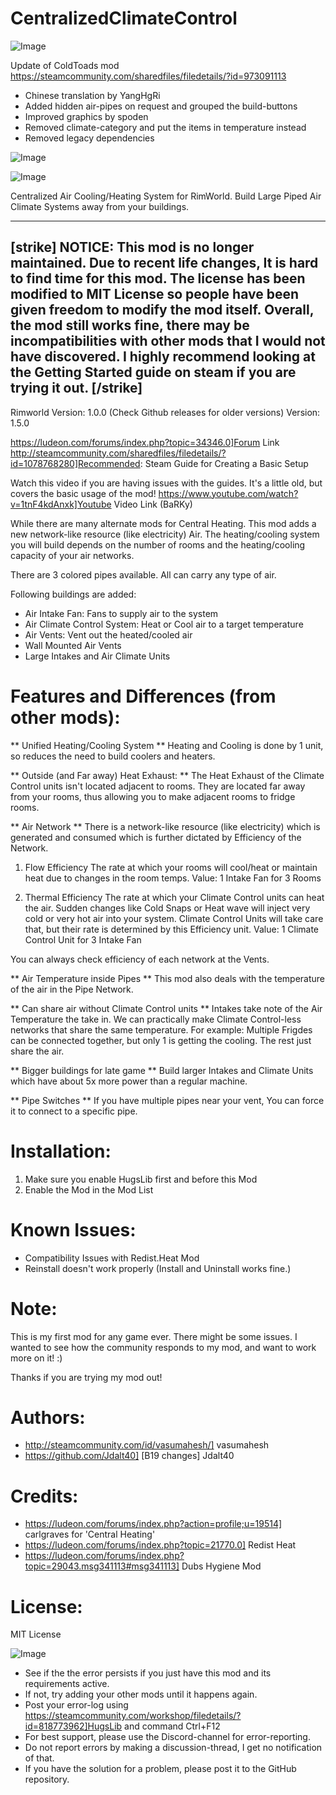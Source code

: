 # CentralizedClimateControl

![Image](https://i.imgur.com/buuPQel.png)

Update of ColdToads mod
https://steamcommunity.com/sharedfiles/filedetails/?id=973091113

- Chinese translation by YangHgRi
- Added hidden air-pipes on request and grouped the build-buttons
- Improved graphics by spoden
- Removed climate-category and put the items in temperature instead
- Removed legacy dependencies

![Image](https://i.imgur.com/pufA0kM.png)

	
![Image](https://i.imgur.com/Z4GOv8H.png)


Centralized Air Cooling/Heating System for RimWorld. Build Large Piped Air Climate Systems away from your buildings.

-----
[strike]
NOTICE:
This mod is no longer maintained. Due to recent life changes, It is hard to find time for this mod. The license has been modified to MIT License so people have been given freedom to modify the mod itself. Overall, the mod still works fine, there may be incompatibilities with other mods that I would not have discovered. I highly recommend looking at the Getting Started guide on steam if you are trying it out.
[/strike]
-----

Rimworld Version: 1.0.0 (Check Github releases for older versions)
Version: 1.5.0

https://ludeon.com/forums/index.php?topic=34346.0]Forum Link
http://steamcommunity.com/sharedfiles/filedetails/?id=1078768280]Recommended: Steam Guide for Creating a Basic Setup

Watch this video if you are having issues with the guides. It&apos;s a little old, but covers the basic usage of the mod!
https://www.youtube.com/watch?v=1tnF4kdAnxk]Youtube Video Link (BaRKy)

While there are many alternate mods for Central Heating. This mod adds a new network-like resource (like electricity) Air. The heating/cooling system you will build depends on the number of rooms and the heating/cooling capacity of your air networks.

There are 3 colored pipes available. All can carry any type of air.

Following buildings are added:
- Air Intake Fan: Fans to supply air to the system
- Air Climate Control System: Heat or Cool air to a target temperature
- Air Vents: Vent out the heated/cooled air
- Wall Mounted Air Vents
- Large Intakes and Air Climate Units

#  Features and Differences (from other mods): 


** Unified Heating/Cooling System **
Heating and Cooling is done by 1 unit, so reduces the need to build coolers and heaters.

** Outside (and Far away) Heat Exhaust: **
The Heat Exhaust of the Climate Control units isn&apos;t located adjacent to rooms. They are located far away from your rooms, thus allowing you to make adjacent rooms to fridge rooms.

** Air Network **
There is a network-like resource (like electricity) which is generated and consumed which is further dictated by Efficiency of the Network.
1) Flow Efficiency
The rate at which your rooms will cool/heat or maintain heat due to changes in the room temps.
Value: 1 Intake Fan for 3 Rooms

2) Thermal Efficiency
The rate at which your Climate Control units can heat the air. Sudden changes like Cold Snaps or Heat wave will inject very cold or very hot air into your system. Climate Control Units will take care that, but their rate is determined by this Efficiency unit.
Value: 1 Climate Control Unit for 3 Intake Fan

You can always check efficiency of each network at the Vents.

** Air Temperature inside Pipes **
This mod also deals with the temperature of the air in the Pipe Network.

** Can share air without Climate Control units **
Intakes take note of the Air Temperature the take in. We can practically make Climate Control-less networks that share the same temperature.
For example:
Multiple Frigdes can be connected together, but only 1 is getting the cooling. The rest just share the air.

** Bigger buildings for late game **
Build larger Intakes and Climate Units which have about 5x more power than a regular machine.

** Pipe Switches **
If you have multiple pipes near your vent, You can force it to connect to a specific pipe.

#  Installation: 

1) Make sure you enable HugsLib first and before this Mod
2) Enable the Mod in the Mod List

#  Known Issues: 

- Compatibility Issues with Redist.Heat Mod
- Reinstall doesn&apos;t work properly (Install and Uninstall works fine.)

#  Note: 

This is my first mod for any game ever. There might be some issues. I wanted to see how the community responds to my mod, and want to work more on it! :)

Thanks if you are trying my mod out!

#  Authors: 

- http://steamcommunity.com/id/vasumahesh/] vasumahesh	
- https://github.com/Jdalt40] [B19 changes] Jdalt40  

#  Credits: 

- https://ludeon.com/forums/index.php?action=profile;u=19514] carlgraves for 'Central Heating' 
- https://ludeon.com/forums/index.php?topic=21770.0] Redist Heat 
- https://ludeon.com/forums/index.php?topic=29043.msg341113#msg341113] Dubs Hygiene Mod 

#  License: 

MIT License

![Image](https://i.imgur.com/PwoNOj4.png)



-  See if the the error persists if you just have this mod and its requirements active.
-  If not, try adding your other mods until it happens again.
-  Post your error-log using https://steamcommunity.com/workshop/filedetails/?id=818773962]HugsLib and command Ctrl+F12
-  For best support, please use the Discord-channel for error-reporting.
-  Do not report errors by making a discussion-thread, I get no notification of that.
-  If you have the solution for a problem, please post it to the GitHub repository.




